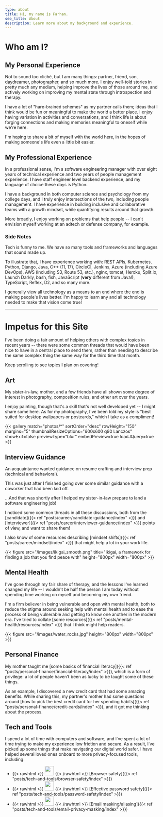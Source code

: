 ```yaml
---
type: about
title: Hi, my name is Farhan.
seo_title: About
description: Learn more about my background and experience.
---
```


# Who am I?
## My Personal Experience
Not to sound too cliché, but I am many things: partner, friend, son, daydreamer, photographer, and so much more. I enjoy well-told stories in pretty much any medium, helping improve the lives of those around me, and actively working on improving my mental state through introspection and therapy.

I have a lot of "hare-brained schemes" as my partner calls them; ideas that I think would be fun or meaningful to make the world a better place. I enjoy having variation in activities and conversations, and I think life is about forging connections and making memories meaningful to oneself while we're here.

I'm hoping to share a bit of myself with the world here, in the hopes of making someone's life even a little bit easier.

## My Professional Experience
In a professional sense, I'm a software engineering manager with over eight years of technical experience and two years of people management experience. I have staff engineer level backend experience, and my language of choice these days is Python. 

I have a background in both computer science and psychology from my college days, and I truly enjoy intersections of the two, including people management. I have experience in building inclusive and collaborative teams with a growth mindset, while quantifying results around that growth. 

More broadly, I enjoy working on problems that help people -- I can't envision myself working at an adtech or defense company, for example.

### Side Notes
Tech is funny to me. We have so many tools and frameworks and languages that sound made up. 

To illustrate that, I have experience working with: REST APIs, Kubernetes, Python, Django, Java, C++ (11, 17), CircleCI, Jenkins, Azure (including Azure DevOps), AWS (including S3, Route 53, etc.), nginx, tomcat, Heroku, Split.io, Launch Darkly, bash, fish, JavaScript (**very** different from Java!), TypeScript, Reflex, D2, and so many more.

I generally view all technology as a means to an end where the end is making people's lives better. I'm happy to learn any and all technology needed to make that vision come true!

---

# Impetus for this Site
I've been doing a fair amount of helping others with complex topics in recent years -- there were some common threads that would have been nice to have in a central place to send them, rather than needing to describe the same complex thing the same way for the third time that month. 

Keep scrolling to see topics I plan on covering!

## Art
My sister-in-law, mother, and a few friends have all shown some degree of interest in photography, composition rules, and other art over the years.

I enjoy painting, though that's a skill that's not well developed yet -- I might share some here. As for my photography, I've been told my style is "best suited for desktop wallpapers or postcards," which I take as a compliment!

{{< gallery match="photos/*" sortOrder="desc" rowHeight="150" margins="5" thumbnailResizeOptions="600x600 q90 Lanczos" showExif=false previewType="blur" embedPreview=true loadJQuery=true >}}

## Interview Guidance
An acquaintance wanted guidance on resume crafting and interview prep (technical and behavioral).

This was just after I finished going over some similar guidance with a coworker that had been laid off.

...And that was shortly after I helped my sister-in-law prepare to land a software engineering job!

I noticed some common threads in all these discussions, both from the [candidate]({{< ref "posts/career/candidate-guidance/index" >}}) and [interviewer]({{< ref "posts/career/interviewer-guidance/index" >}}) points of view, and want to share them!

I also know of some resources describing [mindset shifts]({{< ref "posts/career/mindset/index" >}}) that might help a lot in your work life.

{{< figure src="/images/ikigai_smooth.png" title="Ikigai, a framework for finding a job that you find peace with" height="800px" width="800px" >}}


## Mental Health
I've gone through my fair share of therapy, and the lessons I've learned changed my life -- I wouldn't be half the person I am today without spending time working on myself and becoming my own friend.

I'm a firm believer in being vulnerable and open with mental health, both to reduce the stigma around seeking help with mental health and to ease the process of being vulnerable and getting to know one another in the modern era. I've tried to collate [some resources]({{< ref "posts/mental-health/resources/index" >}}) that I think might help readers.

{{< figure src="/images/water_rocks.jpg" height="800px" width="800px" >}}

## Personal Finance
My mother taught me [some basics of financial literacy]({{< ref "posts/personal-finance/financial-literacy/index" >}}), which is a form of privilege: a lot of people haven't been as lucky to be taught some of these things. 

As an example, I discovered a new credit card that had some amazing benefits. While sharing this, my partner's mother had some questions around [how to pick the best credit card for her spending habits]({{< ref "posts/personal-finance/credit-cards/index" >}}), and it got me thinking about the process.

## Tech and Tools
I spend a lot of time with computers and software, and I've spent a lot of time trying to make my experience low friction and secure. As a result, I've picked up some things that make navigating our digital world safer. I have helped several loved ones onboard to more privacy-focused tools, including:
-   {{< rawhtml >}}
    <img src="/images/logo-files/firefox_logo_small.png" height="30px" width="30px" inline=true >
    {{< /rawhtml >}}
    [Browser safety]({{< ref "posts/tech-and-tools/browser-safety/index" >}})
-   {{< rawhtml >}}
    <img src="/images/logo-files/dashlane_old_logo_small.png" height="30px" width="30px" >
    {{< /rawhtml >}}
    [Effective password safety]({{< ref "posts/tech-and-tools/password-safety/index" >}})
-   {{< rawhtml >}}
    <img src="/images/logo-files/proton-mail-badge.svg" height="30px" width="30px" inline=true >
    {{< /rawhtml >}}
    [Email masking/aliasing]({{< ref "posts/tech-and-tools/email-privacy-masking/index" >}})
